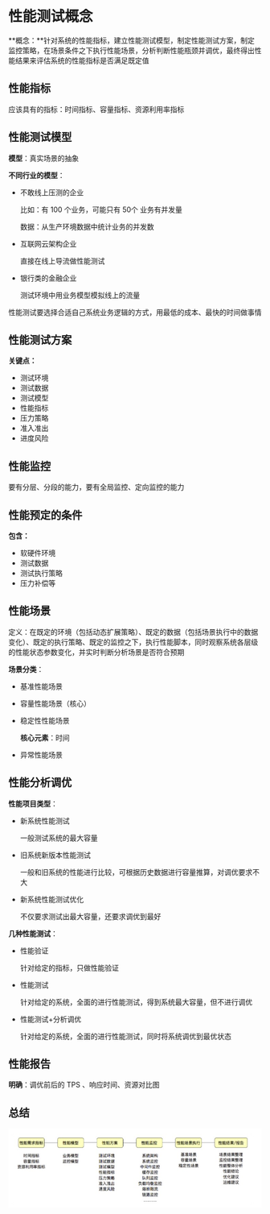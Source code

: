 # 性能测试概念

**概念：**针对系统的性能指标，建立性能测试模型，制定性能测试方案，制定监控策略，在场景条件之下执行性能场景，分析判断性能瓶颈并调优，最终得出性能结果来评估系统的性能指标是否满足既定值

## 性能指标

应该具有的指标：时间指标、容量指标、资源利用率指标

## 性能测试模型

**模型**：真实场景的抽象

**不同行业的模型**：

+ 不敢线上压测的企业

  比如：有 100 个业务，可能只有 50个 业务有并发量

  数据：从生产环境数据中统计业务的并发数

+ 互联网云架构企业

  直接在线上导流做性能测试

+ 银行类的金融企业

  测试环境中用业务模型模拟线上的流量

性能测试要选择合适自己系统业务逻辑的方式，用最低的成本、最快的时间做事情

## 性能测试方案

**关键点：**

+ 测试环境
+ 测试数据
+ 测试模型
+ 性能指标
+ 压力策略
+ 准入准出
+ 进度风险

## 性能监控

要有分层、分段的能力，要有全局监控、定向监控的能力

## 性能预定的条件

**包含：**

+ 软硬件环境
+ 测试数据
+ 测试执行策略
+ 压力补偿等

## 性能场景

定义：在既定的环境（包括动态扩展策略）、既定的数据（包括场景执行中的数据变化）、既定的执行策略、既定的监控之下，执行性能脚本，同时观察系统各层级的性能状态参数变化，并实时判断分析场景是否符合预期

**场景分类**：

+ 基准性能场景

+ 容量性能场景（核心）

+ 稳定性性能场景

  **核心元素**：时间

+ 异常性能场景

## 性能分析调优

**性能项目类型**：

+ 新系统性能测试

  一般测试系统的最大容量

+ 旧系统新版本性能测试

  一般和旧系统的性能进行比较，可根据历史数据进行容量推算，对调优要求不大

+ 新系统性能测试优化

  不仅要求测试出最大容量，还要求调优到最好

**几种性能测试**：

+ 性能验证

  针对给定的指标，只做性能验证

+ 性能测试

  针对给定的系统，全面的进行性能测试，得到系统最大容量，但不进行调优

+ 性能测试+分析调优

  针对给定的系统，全面的进行性能测试，同时将系统调优到最优状态

## 性能报告

**明确**：调优前后的 TPS 、响应时间、资源对比图

## 总结

![概念总结](./images/概念总结.jpg)